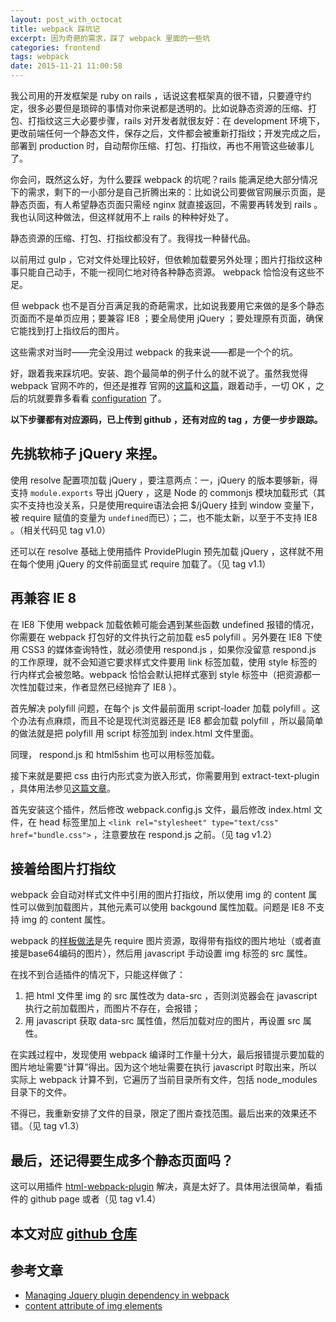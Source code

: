 ```yaml
---
layout: post_with_octocat
title: webpack 踩坑记
excerpt: 因为奇葩的需求，踩了 webpack 里面的一些坑
categories: frontend
tags: webpack
date: 2015-11-21 11:00:58
---
```



我公司用的开发框架是 ruby on rails ，话说这套框架真的很不错，只要遵守约定，很多必要但是琐碎的事情对你来说都是透明的。比如说静态资源的压缩、打包、打指纹这三大必要步骤，rails 对开发者就很友好：在 development 环境下，更改前端任何一个静态文件，保存之后，文件都会被重新打指纹；开发完成之后，部署到 production 时，自动帮你压缩、打包、打指纹，再也不用管这些破事儿了。

你会问，既然这么好，为什么要踩 webpack 的坑呢？rails 能满足绝大部分情况下的需求，剩下的一小部分是自己折腾出来的：比如说公司要做官网展示页面，是静态页面，有人希望静态页面只需经 nginx 就直接返回，不需要再转发到 rails 。我也认同这种做法，但这样就用不上 rails 的种种好处了。

静态资源的压缩、打包、打指纹都没有了。我得找一种替代品。

以前用过 gulp ，它对文件处理比较好，但依赖加载要另外处理；图片打指纹这种事只能自己动手，不能一视同仁地对待各种静态资源。 webpack 恰恰没有这些不足。

但 webpack 也不是百分百满足我的奇葩需求，比如说我要用它来做的是多个静态页面而不是单页应用；要兼容 IE8 ；要全局使用 jQuery ；要处理原有页面，确保它能找到打上指纹后的图片。

这些需求对当时——完全没用过 webpack 的我来说——都是一个个的坑。

好，跟着我来踩坑吧。安装、跑个最简单的例子什么的就不说了。虽然我觉得 webpack 官网不咋的，但还是推荐 官网的[这篇](https://webpack.github.io/docs/installation.html)和[这篇](http://webpack.github.io/docs/tutorials/getting-started/)，跟着动手，一切 OK ，之后的坑就要靠多看看 [configuration](https://webpack.github.io/docs/configuration.html) 了。 

**以下步骤都有对应源码，已上传到 github ，还有对应的 tag ，方便一步步跟踪。**

## 先挑软柿子 jQuery 来捏。

使用 resolve 配置项加载 jQuery ，要注意两点：一，jQuery 的版本要够新，得支持 `module.exports` 导出 jQuery ，这是 Node 的 commonjs 模块加载形式（其实不支持也没关系，只是使用require语法会把 $/jQuery 挂到 window 变量下，被 require 赋值的变量为 `undefined`而已）；二，也不能太新，以至于不支持 IE8 。（相关代码见 tag v1.0）

还可以在 resolve 基础上使用插件 ProvidePlugin 预先加载 jQuery ，这样就不用在每个使用 jQuery 的文件前面显式 require 加载了。（见 tag v1.1）

## 再兼容 IE 8

在 IE8 下使用 webpack 加载依赖可能会遇到某些函数 undefined 报错的情况，你需要在 webpack 打包好的文件执行之前加载 es5 polyfill 。另外要在 IE8 下使用 CSS3 的媒体查询特性，就必须使用 respond.js ，如果你没留意 respond.js 的工作原理，就不会知道它要求样式文件要用 link 标签加载，使用 style 标签的行内样式会被忽略。webpack 恰恰会默认把样式塞到 style 标签中（把资源都一次性加载过来，作者显然已经抛弃了 IE8 ）。

首先解决 polyfill 问题，在每个 js 文件最前面用 script-loader 加载 polyfill 。这个办法有点麻烦，而且不论是现代浏览器还是 IE8 都会加载 polyfill ，所以最简单的做法就是把 polyfill 用 script 标签加到 index.html 文件里面。

同理， respond.js 和 html5shim 也可以用标签加载。

接下来就是要把 css 由行内形式变为嵌入形式，你需要用到 extract-text-plugin ，具体用法参见[这篇文章](http://webpack.github.io/docs/stylesheets.html#separate-css-bundle)。

首先安装这个插件，然后修改 webpack.config.js 文件，最后修改 index.html 文件，在 head 标签里加上 `<link rel="stylesheet" type="text/css" href="bundle.css">` ，注意要放在 respond.js 之前。（见 tag v1.2）

## 接着给图片打指纹

webpack 会自动对样式文件中引用的图片打指纹，所以使用 img 的 content 属性可以做到加载图片，其他元素可以使用 backgound 属性加载。问题是 IE8 不支持 img 的 content 属性。

webpack 的[样板做法](https://github.com/petehunt/webpack-howto#5-stylesheets-and-images)是先 require 图片资源，取得带有指纹的图片地址（或者直接是base64编码的图片），然后用 javascript 手动设置 img 标签的 src 属性。

在找不到合适插件的情况下，只能这样做了：

1. 把 html 文件里 img 的 src 属性改为 data-src ，否则浏览器会在 javascript 执行之前加载图片，而图片不存在，会报错；
2. 用 javascript 获取 data-src 属性值，然后加载对应的图片，再设置 src 属性。

在实践过程中，发现使用 webpack 编译时工作量十分大，最后报错提示要加载的图片地址需要“计算”得出。因为这个地址需要在执行 javascript 时取出来，所以实际上 webpack 计算不到，它遍历了当前目录所有文件，包括 node_modules 目录下的文件。

不得已，我重新安排了文件的目录，限定了图片查找范围。最后出来的效果还不错。（见 tag v1.3）


## 最后，还记得要生成多个静态页面吗？

这可以用插件 [html-webpack-plugin](https://github.com/ampedandwired/html-webpack-plugin) 解决，真是太好了。具体用法很简单，看插件的 github page 或者（见 tag v1.4）


## 本文对应 [github 仓库](https://github.com/yiyizym/try_webpack/tree/master)

## 参考文章

- [Managing Jquery plugin dependency in webpack](http://stackoverflow.com/questions/28969861/managing-jquery-plugin-dependency-in-webpack)
- [content attribute of img elements](http://stackoverflow.com/questions/11173991/content-attribute-of-img-elements)